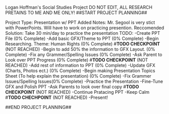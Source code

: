 
Logan Hoffman's Social Studies Project
DO NOT EDIT, ALL RESEARCH PRETAINS TO ME AND ME ONLY!
##START PROJECT PLANNING##

Project Type: Presentation w/ PPT
Added Notes: Mr. Segool is very stict with PowerPoints. Will have to work on practicing presention.
Reccomended Solution: Take 30 min/day to practice the presentation
TODO:
-Create PPT File (0% Complete)
-Add basic GFX/Theme to PPT (0% Complete)
-Begin Researching. Theme: Human Rights (0% Complete)
#**TODO CHECKPOINT** (NOT REACHED)
-Begin to add 50% the information to GFX Layout. (0% Complete)
-Fix any Grammer/Spelling Issues (0% Complete)
-Ask Parent to Look over PPT Progress (0% Complete)
#**TODO CHECKPOINT** (NOT REACHED)
-Add rest of information to PPT  (0% Complete)
-Update GFX (Charts, Photos ect.)  (0% Complete)
-Begin making Presentation Topics Sheet (To help explain the presentation)  (0% Complete)
-Fix Grammer Issues/Spelling Issues(0% Complete)
-Practice the Presentation
-Fine-Tune GFX and Polish PPT
-Ask Parents to look over final copy
#**TODO CHECKPOINT** (NOT REACHED)
-Continue Pratacing PPT
-Keep Calm
#**TODO CHECHPOINT** (NOT REACHED)
-Present!

##END PROJECT PLANNING##
